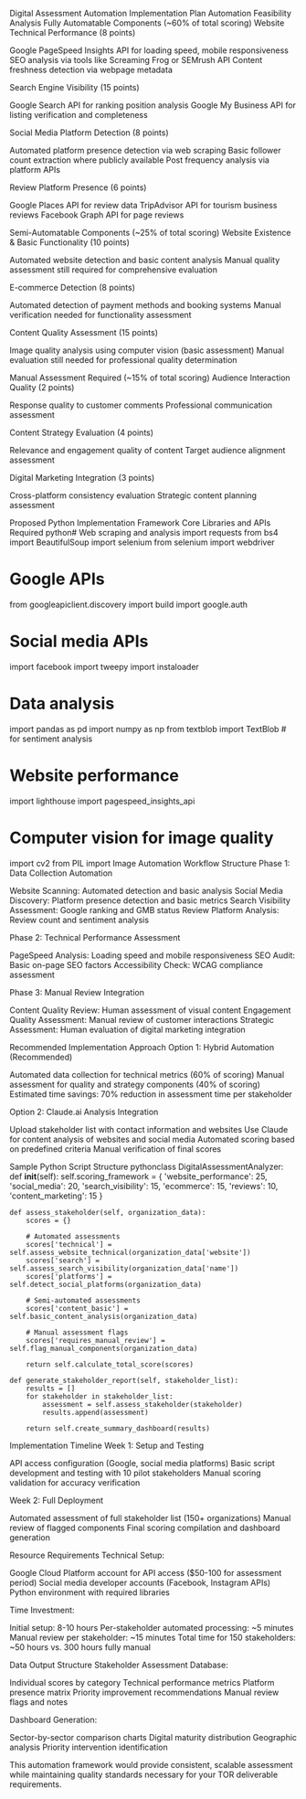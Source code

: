 Digital Assessment Automation Implementation Plan
Automation Feasibility Analysis
Fully Automatable Components (~60% of total scoring)
Website Technical Performance (8 points)

Google PageSpeed Insights API for loading speed, mobile responsiveness
SEO analysis via tools like Screaming Frog or SEMrush API
Content freshness detection via webpage metadata

Search Engine Visibility (15 points)

Google Search API for ranking position analysis
Google My Business API for listing verification and completeness

Social Media Platform Detection (8 points)

Automated platform presence detection via web scraping
Basic follower count extraction where publicly available
Post frequency analysis via platform APIs

Review Platform Presence (6 points)

Google Places API for review data
TripAdvisor API for tourism business reviews
Facebook Graph API for page reviews

Semi-Automatable Components (~25% of total scoring)
Website Existence & Basic Functionality (10 points)

Automated website detection and basic content analysis
Manual quality assessment still required for comprehensive evaluation

E-commerce Detection (8 points)

Automated detection of payment methods and booking systems
Manual verification needed for functionality assessment

Content Quality Assessment (15 points)

Image quality analysis using computer vision (basic assessment)
Manual evaluation still needed for professional quality determination

Manual Assessment Required (~15% of total scoring)
Audience Interaction Quality (2 points)

Response quality to customer comments
Professional communication assessment

Content Strategy Evaluation (4 points)

Relevance and engagement quality of content
Target audience alignment assessment

Digital Marketing Integration (3 points)

Cross-platform consistency evaluation
Strategic content planning assessment

Proposed Python Implementation Framework
Core Libraries and APIs Required
python# Web scraping and analysis
import requests
from bs4 import BeautifulSoup
import selenium
from selenium import webdriver

# Google APIs
from googleapiclient.discovery import build
import google.auth

# Social media APIs
import facebook
import tweepy
import instaloader

# Data analysis
import pandas as pd
import numpy as np
from textblob import TextBlob  # for sentiment analysis

# Website performance
import lighthouse
import pagespeed_insights_api

# Computer vision for image quality
import cv2
from PIL import Image
Automation Workflow Structure
Phase 1: Data Collection Automation

Website Scanning: Automated detection and basic analysis
Social Media Discovery: Platform presence detection and basic metrics
Search Visibility Assessment: Google ranking and GMB status
Review Platform Analysis: Review count and sentiment analysis

Phase 2: Technical Performance Assessment

PageSpeed Analysis: Loading speed and mobile responsiveness
SEO Audit: Basic on-page SEO factors
Accessibility Check: WCAG compliance assessment

Phase 3: Manual Review Integration

Content Quality Review: Human assessment of visual content
Engagement Quality Assessment: Manual review of customer interactions
Strategic Assessment: Human evaluation of digital marketing integration

Recommended Implementation Approach
Option 1: Hybrid Automation (Recommended)

Automated data collection for technical metrics (60% of scoring)
Manual assessment for quality and strategy components (40% of scoring)
Estimated time savings: 70% reduction in assessment time per stakeholder

Option 2: Claude.ai Analysis Integration

Upload stakeholder list with contact information and websites
Use Claude for content analysis of websites and social media
Automated scoring based on predefined criteria
Manual verification of final scores

Sample Python Script Structure
pythonclass DigitalAssessmentAnalyzer:
    def __init__(self):
        self.scoring_framework = {
            'website_performance': 25,
            'social_media': 20,
            'search_visibility': 15,
            'ecommerce': 15,
            'reviews': 10,
            'content_marketing': 15
        }
    
    def assess_stakeholder(self, organization_data):
        scores = {}
        
        # Automated assessments
        scores['technical'] = self.assess_website_technical(organization_data['website'])
        scores['search'] = self.assess_search_visibility(organization_data['name'])
        scores['platforms'] = self.detect_social_platforms(organization_data)
        
        # Semi-automated assessments
        scores['content_basic'] = self.basic_content_analysis(organization_data)
        
        # Manual assessment flags
        scores['requires_manual_review'] = self.flag_manual_components(organization_data)
        
        return self.calculate_total_score(scores)
    
    def generate_stakeholder_report(self, stakeholder_list):
        results = []
        for stakeholder in stakeholder_list:
            assessment = self.assess_stakeholder(stakeholder)
            results.append(assessment)
        
        return self.create_summary_dashboard(results)
Implementation Timeline
Week 1: Setup and Testing

API access configuration (Google, social media platforms)
Basic script development and testing with 10 pilot stakeholders
Manual scoring validation for accuracy verification

Week 2: Full Deployment

Automated assessment of full stakeholder list (150+ organizations)
Manual review of flagged components
Final scoring compilation and dashboard generation

Resource Requirements
Technical Setup:

Google Cloud Platform account for API access ($50-100 for assessment period)
Social media developer accounts (Facebook, Instagram APIs)
Python environment with required libraries

Time Investment:

Initial setup: 8-10 hours
Per-stakeholder automated processing: ~5 minutes
Manual review per stakeholder: ~15 minutes
Total time for 150 stakeholders: ~50 hours vs. 300 hours fully manual

Data Output Structure
Stakeholder Assessment Database:

Individual scores by category
Technical performance metrics
Platform presence matrix
Priority improvement recommendations
Manual review flags and notes

Dashboard Generation:

Sector-by-sector comparison charts
Digital maturity distribution
Geographic analysis
Priority intervention identification

This automation framework would provide consistent, scalable assessment while maintaining quality standards necessary for your TOR deliverable requirements.